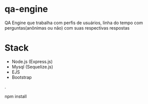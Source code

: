 # qa-engine
QA Engine que trabalha com perfis de usuários, linha do tempo com perguntas(anônimas ou não) com suas respectivas respostas


# Stack
- Node.js (Express.js)
- Mysql (Sequelize.js)
- EJS
- Bootstrap

.

npm install
